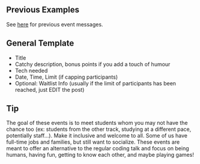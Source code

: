## Previous Examples
See [here](https://github.com/LizFedak/Launch-School-Social-Network/blob/main/Past%20Events.md) for previous event messages.

## General Template
- Title
- Catchy description, bonus points if you add a touch of humour
- Tech needed
- Date, Time, Limit (if capping participants)
- Optional: Waitlist Info (usually if the limit of participants has been reached, just EDIT the post)

## Tip
The goal of these events is to meet students whom you may not have the chance too (ex: students from the other track, studying at a different pace, potentially staff...). Make it inclusive and welcome to all. Some of us have full-time jobs and families, but still want to socialize. These events are meant to offer an alternative to the regular coding talk and focus on being humans, having fun, getting to know each other, and maybe playing games! 
